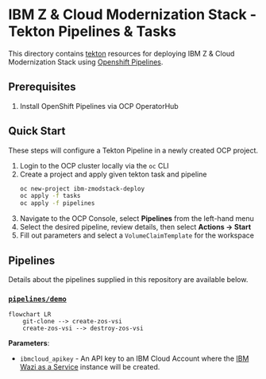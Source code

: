 # IBM Z & Cloud Modernization Stack - Tekton Pipelines & Tasks
This directory contains [tekton](https://tekton.dev/) resources for deploying IBM Z & Cloud Modernization Stack using [Openshift Pipelines](https://docs.openshift.com/pipelines/1.12/about/op-release-notes.html).

## Prerequisites
1. Install OpenShift Pipelines via OCP OperatorHub


## Quick Start
These steps will configure a Tekton Pipeline in a newly created OCP project.

1. Login to the OCP cluster locally via the `oc` CLI
1. Create a project and apply given tekton task and pipeline
    ```bash
    oc new-project ibm-zmodstack-deploy
    oc apply -f tasks 
    oc apply -f pipelines
    ```
1. Navigate to the OCP Console, select **Pipelines** from the left-hand menu
1. Select the desired pipeline, review details, then select **Actions -> Start**
1. Fill out parameters and select a `VolumeClaimTemplate` for the workspace

## Pipelines
Details about the pipelines supplied in this repository are available below.

### [`pipelines/demo`](./pipelines/demo.yml)
```mermaid
flowchart LR
    git-clone --> create-zos-vsi
    create-zos-vsi --> destroy-zos-vsi
```

**Parameters**:
- `ibmcloud_apikey` - An API key to an IBM Cloud Account where the [IBM Wazi as a Service](https://www.ibm.com/cloud/wazi-as-a-service) instance will be created.
